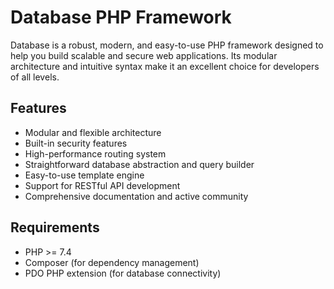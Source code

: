 # Database PHP Framework

Database is a robust, modern, and easy-to-use PHP framework designed to help you build scalable and secure web applications. Its modular architecture and intuitive syntax make it an excellent choice for developers of all levels.

## Features

- Modular and flexible architecture
- Built-in security features
- High-performance routing system
- Straightforward database abstraction and query builder
- Easy-to-use template engine
- Support for RESTful API development
- Comprehensive documentation and active community

## Requirements

- PHP >= 7.4
- Composer (for dependency management)
- PDO PHP extension (for database connectivity)
